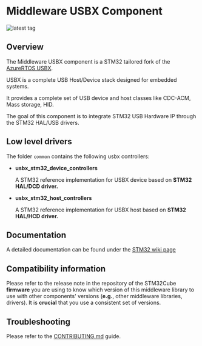 # Middleware USBX Component

![latest tag](https://img.shields.io/github/v/tag/STMicroelectronics/stm32-mw-usbx.svg?color=green)

## Overview
The Middleware USBX component is a STM32 tailored fork of the [AzureRTOS USBX](https://github.com/eclipse-threadx/usbx).

USBX is a complete USB Host/Device stack designed for embedded systems.

It provides a complete set of USB device and host classes like CDC-ACM, Mass storage, HID.

The goal of this component is to integrate STM32 USB Hardware IP through the STM32 HAL/USB drivers.

## Low level drivers

The folder `common` contains the following usbx controllers:

* **usbx_stm32_device_controllers**

    A STM32 reference implementation for USBX device based on **STM32 HAL/DCD driver.**

* **usbx_stm32_host_controllers**

    A STM32 reference implementation for USBX host based on **STM32 HAL/HCD driver.**

## Documentation

A detailed documentation can be found under the [STM32 wiki page](https://wiki.st.com/stm32mcu/index.php?title=Introduction_to_USBX&sfr=stm32mcu)

## Compatibility information

Please refer to the release note in the repository of the STM32Cube **firmware** you are using to know which version of this middleware library to use with other components' versions (**e.g.**, other middleware libraries, drivers). It is **crucial** that you use a consistent set of versions.

## Troubleshooting
Please refer to the [CONTRIBUTING.md](CONTRIBUTING.md) guide.


